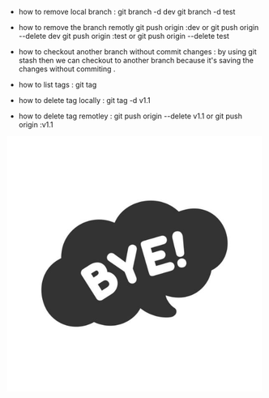 - how to remove local branch :
git branch -d dev
git branch -d test
- how to remove the branch remotly
git push origin :dev or git push origin --delete dev
git push origin :test or git push origin --delete test

- how to checkout another branch without commit changes : 
  by using git stash then we can checkout to another branch because it's saving the changes without commiting .
  
- how to list tags :
git tag

- how to delete tag locally :
git tag -d v1.1

- how to delete tag remotley :
git push origin --delete v1.1 or git push origin :v1.1

![hey](bye.jpg)
